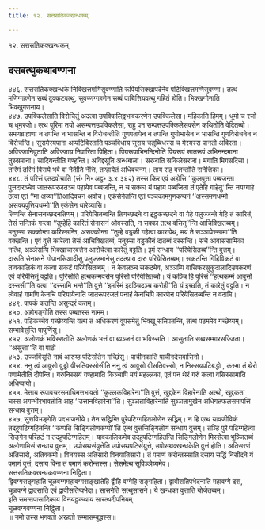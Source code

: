 ```yaml
---
title: १२. सत्तसतिकक्खन्धकम्

---
```

१२. सत्तसतिकक्खन्धकम्  


## दसवत्थुकथावण्णना

४४६. सत्तसतिकक्खन्धके निक्खित्तमणिसुवण्णाति रूपियसिक्खापदेनेव पटिक्खित्तमणिसुवण्णा। तत्थ मणिग्गहणेन सब्बं दुक्कटवत्थु, सुवण्णग्गहणेन सब्बं पाचित्तियवत्थु गहितं होति। भिक्खग्गेनाति भिक्खुगणनाय।  
४४७. उपक्किलेसाति विरोचितुं अदत्वा उपक्किलिट्ठभावकरणेन उपक्किलेसा। महिकाति हिमम्। धूमो च रजो च धूमरजो। एत्थ पुरिमा तयो असम्पत्तउपक्किलेसा, राहु पन सम्पत्तउपक्किलेसवसेन कथितोति वेदितब्बो। समणब्राह्मणा न तपन्ति न भासन्ति न विरोचन्तीति गुणपतापेन न तपन्ति गुणोभासेन न भासन्ति गुणविरोचनेन न विरोचन्ति। सुरामेरयपाना अप्पटिविरताति पञ्चविधाय सुराय चतुब्बिधस्स च मेरयस्स पानतो अविरता।  
अविज्जानिवुटाति अविज्जाय निवारिता पिहिता। पियरूपाभिनन्दिनोति पियरूपं सातरूपं अभिनन्दमाना तुस्समाना। सादियन्तीति गण्हन्ति। अविद्दसूति अन्धबाला। सरजाति सकिलेसरजा। मगाति मिगसदिसा। तस्मिं तस्मिं विसये भवे वा नेतीति नेत्ति, तण्हायेतं अधिवचनम्। ताय सह वत्तन्तीति सनेत्तिका।  
४४८. तं परिसं एतदवोचाति (सं॰ नि॰ अट्ठ॰ ३.४.३६२) तस्स किर एवं अहोसि ‘‘कुलपुत्ता पब्बजन्ता पुत्तदारञ्चेव जातरूपरजतञ्च पहायेव पब्बजन्ति, न च सक्का यं पहाय पब्बजिता तं एतेहि गाहेतु’’न्ति नयग्गाहे ठत्वा एतं ‘‘मा अय्या’’तिआदिवचनं अवोच। एकंसेनेतन्ति एतं पञ्चकामगुणकप्पनं ‘‘अस्समणधम्मो असक्यपुत्तियधम्मो’’ति एकंसेन धारेय्यासि।  
तिणन्ति सेनासनच्छदनतिणम्। परियेसितब्बन्ति तिणच्छदने वा इट्ठकच्छदने वा गेहे पलुज्जन्ते येहि तं कारितं, तेसं सन्तिकं गन्त्वा ‘‘तुम्हेहि कारितं सेनासनं ओवस्सति, न सक्का तत्थ वसितु’’न्ति आचिक्खितब्बम्। मनुस्सा सक्कोन्ता करिस्सन्ति, असक्कोन्ता ‘‘तुम्हे वड्ढकी गहेत्वा कारापेथ, मयं ते सञ्ञापेस्सामा’’ति वक्खन्ति। एवं वुत्ते कारेत्वा तेसं आचिक्खितब्बं, मनुस्सा वड्ढकीनं दातब्बं दस्सन्ति। सचे आवाससामिका नत्थि, अञ्ञेसम्पि भिक्खाचारवत्तेन आरोचेत्वा कारेतुं वट्टति। इमं सन्धाय ‘‘परियेसितब्ब’’न्ति वुत्तम्।  
दारूति सेनासने गोपानसिआदीसु पलुज्जमानेसु तदत्थाय दारु परियेसितब्बम्। सकटन्ति गिहिविकटं वा तावकालिकं वा कत्वा सकटं परियेसितब्बम्। न केवलञ्च सकटमेव, अञ्ञम्पि वासिफरसुकुदालादिउपकरणं एवं परियेसितुं वट्टति। पुरिसोति हत्थकम्मवसेन पुरिसो परियेसितब्बो। यं कञ्चि हि पुरिसं ‘‘हत्थकम्मं आवुसो दस्ससी’’ति वत्वा ‘‘दस्सामि भन्ते’’ति वुत्ते ‘‘इमस्मिं इदञ्चिदञ्च करोही’’ति यं इच्छति, तं कारेतुं वट्टति। न त्वेवाहं गामणि केनचि परियायेनाति जातरूपरजतं पनाहं केनचिपि कारणेन परियेसितब्बन्ति न वदामि।  
४४९. पापकं कतन्ति असुन्दरं कतम्।  
४५०. अहोगङ्गोति तस्स पब्बतस्स नामम्।  
४५१. पटिकच्चेव गच्छेय्यन्ति यत्थ तं अधिकरणं वूपसमेतुं भिक्खू सन्निपतन्ति, तत्थ पठममेव गच्छेय्यम्। सम्भावेसुन्ति पापुणिंसु।  
४५२. अलोणकं भविस्सतीति अलोणकं भत्तं वा ब्यञ्जनं वा भविस्सति। आसुताति सब्बसम्भारसज्जिता। ‘‘असुत्ता’’ति वा पाठो।  
४५३. उज्जविंसूति नावं आरुय्ह पटिसोतेन गच्छिंसु। पाचीनकाति पाचीनदेसवासिनो।  
४५४. ननु त्वं आवुसो वुड्ढो वीसतिवस्सोसीति ननु त्वं आवुसो वीसतिवस्सो, न निस्सयपटिबद्धो , कस्मा तं थेरो पणामेतीति दीपेन्ति। गरुनिस्सयं गण्हामाति किञ्चापि मयं महल्लका, एतं पन थेरं गरुं कत्वा वसिस्सामाति अधिप्पायो।  
४५५. मेत्ताय रूपावचरसमाधिमत्तभावतो ‘‘कुल्लकविहारेना’’ति वुत्तं, खुद्दकेन विहारेनाति अत्थो, खुद्दकता चस्स अगम्भीरभावतोति आह ‘‘उत्तानविहारेना’’ति। सुञ्ञताविहारेनाति सुञ्ञतामुखेन अधिगतफलसमापत्तिं सन्धाय वुत्तम्।  
४५७. सुत्तविभङ्गेति पदभाजनीये। तेन सद्धिन्ति पुरेपटिग्गहितलोणेन सद्धिम्। न हि एत्थ यावजीविकं तदहुपटिग्गहितन्ति ‘‘कप्पति सिङ्गिलोणकप्पो’’ति एत्थ वुत्तसिङ्गिलोणं सन्धाय वुत्तम्। तञ्हि पुरे पटिग्गहेत्वा सिङ्गेन परिहटं न तदहुपटिग्गहितम्। यावकालिकमेव तदहुपटिग्गहितन्ति सिङ्गिलोणेन मिस्सेत्वा भुञ्जितब्बं अलोणामिसं सन्धाय वुत्तम्। उपोसथसंयुत्तेति उपोसथपटिसंयुत्ते, उपोसथक्खन्धकेति वुत्तं होति। अतिसरणं अतिसारो, अतिक्कमो। विनयस्स अतिसारो विनयातिसारो। तं पमाणं करोन्तस्साति दसाय सद्धिं निसीदने यं पमाणं वुत्तं, दसाय विना तं पमाणं करोन्तस्स। सेसमेत्थ सुविञ्ञेय्यमेव।  
सत्तसतिकक्खन्धकवण्णना निट्ठिता।  
द्विवग्गसङ्गहाति चूळवग्गमहावग्गसङ्खातेहि द्वीहि वग्गेहि सङ्गहिता। द्वावीसतिपभेदनाति महावग्गे दस, चूळवग्गे द्वादसाति एवं द्वावीसतिप्पभेदा। सासनेति सत्थुसासने। ये खन्धका वुत्ताति योजेतब्बम्।  
इति समन्तपासादिकाय विनयट्ठकथाय सारत्थदीपनियम्  
चूळवग्गवण्णना निट्ठिता।  
॥ नमो तस्स भगवतो अरहतो सम्मासम्बुद्धस्स॥  